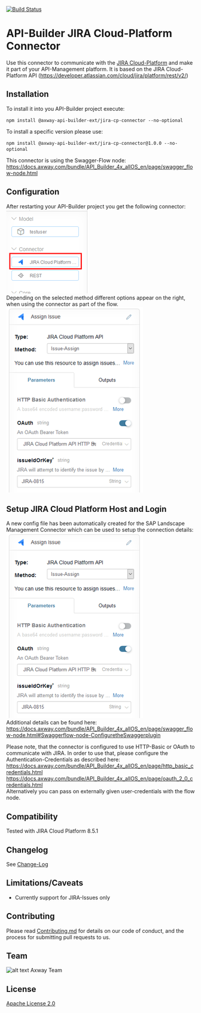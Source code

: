 [![Build Status](https://github.com/Axway-API-Builder-Ext/api-builder-extras/workflows/JIRA%20CP%20Connector%20Tests/badge.svg)](https://github.com/Axway-API-Builder-Ext/api-builder-extras/actions)

# API-Builder JIRA Cloud-Platform Connector

Use this connector to communicate with the [JIRA Cloud-Platform](https://www.atlassian.com/software/jira) and make it part of your API-Management platform. It is based on the JIRA Cloud-Platform API (https://developer.atlassian.com/cloud/jira/platform/rest/v2/)  

## Installation
To install it into you API-Builder project execute:
```npm
npm install @axway-api-builder-ext/jira-cp-connector --no-optional
```
To install a specific version please use:
```npm
npm install @axway-api-builder-ext/jira-cp-connector@1.0.0 --no-optional
```

This connector is using the Swagger-Flow node:  
https://docs.axway.com/bundle/API_Builder_4x_allOS_en/page/swagger_flow-node.html  


## Configuration
After restarting your API-Builder project you get the following connector:  
![JIRA Cloud Platform Connector][jira-connector]   
Depending on the selected method different options appear on the right, when using the connector as part of the flow.   
![JIRA Cloud Platform Connector Settings][jira-connector-settings]   

## Setup JIRA Cloud Platform Host and Login
A new config file has been automatically created for the SAP Landscape Management Connector which can be used to setup the connection details:  
![JIRA Cloud Platform Connector Config][jira-connector-settings]  
Additional details can be found here: https://docs.axway.com/bundle/API_Builder_4x_allOS_en/page/swagger_flow-node.html#Swaggerflow-node-ConfiguretheSwaggerplugin  


Please note, that the connector is configured to use HTTP-Basic or OAuth to communicate with JIRA. In order to use that, please configure the Authentication-Credentials as described here:  
https://docs.axway.com/bundle/API_Builder_4x_allOS_en/page/http_basic_credentials.html  
https://docs.axway.com/bundle/API_Builder_4x_allOS_en/page/oauth_2_0_credentials.html  
Alternatively you can pass on externally given user-credentials with the flow node.

## Compatibility
Tested with JIRA Cloud Platform 8.5.1

## Changelog
See [Change-Log][6]

## Limitations/Caveats
- Currently support for JIRA-Issues only

## Contributing

Please read [Contributing.md](https://github.com/Axway-API-Management-Plus/Common/blob/master/Contributing.md) for details on our code of conduct, and the process for submitting pull requests to us.  


## Team

![alt text][Axwaylogo] Axway Team

[Axwaylogo]: https://github.com/Axway-API-Management/Common/blob/master/img/AxwayLogoSmall.png  "Axway logo"


## License
[Apache License 2.0](/LICENSE)

[jira-connector]: misc/images/JIRA-CP-Connector.png
[jira-connector-config]: misc/images/JIRA-CP-Connector-Config.png
[jira-connector-settings]: misc/images/JIRA-CP-Connector-Settings.png

[6]: Changelog.md

